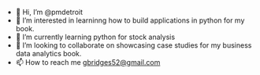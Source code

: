 - 👋 Hi, I’m @pmdetroit
- 👀 I’m interested in learninng how to build applications in python for my book.
- 🌱 I’m currently learning python for stock analysis
- 💞️ I’m looking to collaborate on showcasing case studies for my business data analytics book.
- 📫 How to reach me gbridges52@gmail.com

<!---
pmdetroit/pmdetroit is a ✨ special ✨ repository because its `README.md` (this file) appears on your GitHub profile.
You can click the Preview link to take a look at your changes.
--->
